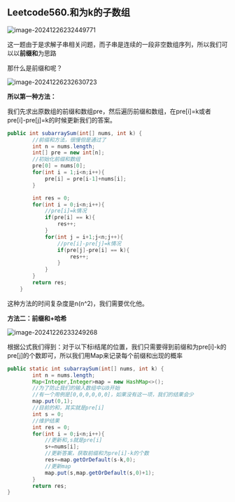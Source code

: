 ## Leetcode560.和为k的子数组

![image-20241226232449771](C:\Users\WangYishuo\AppData\Roaming\Typora\typora-user-images\image-20241226232449771.png)

这一题由于是求解子串相关问题，而子串是连续的一段非空数组序列，所以我们可以以**前缀和**为思路

那什么是前缀和呢？

![image-20241226232630723](C:\Users\WangYishuo\AppData\Roaming\Typora\typora-user-images\image-20241226232630723.png)

**所以第一种方法：**

我们先求出原数组的前缀和数组pre，然后遍历前缀和数组，在pre[i]=k或者pre[i]-pre[j]=k的时候更新我们的答案。

```java
public int subarraySum(int[] nums, int k) {
        //前缀和方法，很慢但是通过了
	    int n = nums.length;
        int[] pre = new int[n];
    	//初始化前缀和数组
        pre[0] = nums[0];
        for(int i = 1;i<n;i++){
            pre[i] = pre[i-1]+nums[i];
        }

        int res = 0;
        for(int i = 0;i<n;i++){
            //pre[i]=k情况
            if(pre[i] == k){
                res++;
            }
            for(int j = i+1;j<n;j++){
                //pre[i]-pre[j]=k情况
                if(pre[j]-pre[i] == k){
                    res++;
                }
            }
        }
        return res;
    }
```

这种方法的时间复杂度是n(n^2)，我们需要优化他。

**方法二：前缀和+哈希**

![image-20241226233249268](C:\Users\WangYishuo\AppData\Roaming\Typora\typora-user-images\image-20241226233249268.png)

根据公式我们得到：对于以下标i结尾的位置，我们只需要得到前缀和为pre[i]-k的pre[j]的个数即可，所以我们用Map来记录每个前缀和出现的概率

```java
public static int subarraySum(int[] nums, int k) {
        int n = nums.length;
        Map<Integer,Integer>map = new HashMap<>();
        //为了防止我们的输入数组中以0开始
        //有一个用例是[0,0,0,0,0,0]，如果没有这一项，我们的结果会少
        map.put(0,1);
        //目前的和，其实就是pre[i]
        int s = 0;
        //维护结果
        int res = 0;
        for(int i = 0;i<n;i++){
            //更新和,s就是pre[i]
            s+=nums[i];
            //更新答案，获取前缀和为pre[i]-k的个数
            res+=map.getOrDefault(s-k,0);
            //更新map
            map.put(s,map.getOrDefault(s,0)+1);
        }
        return res;
}
```

